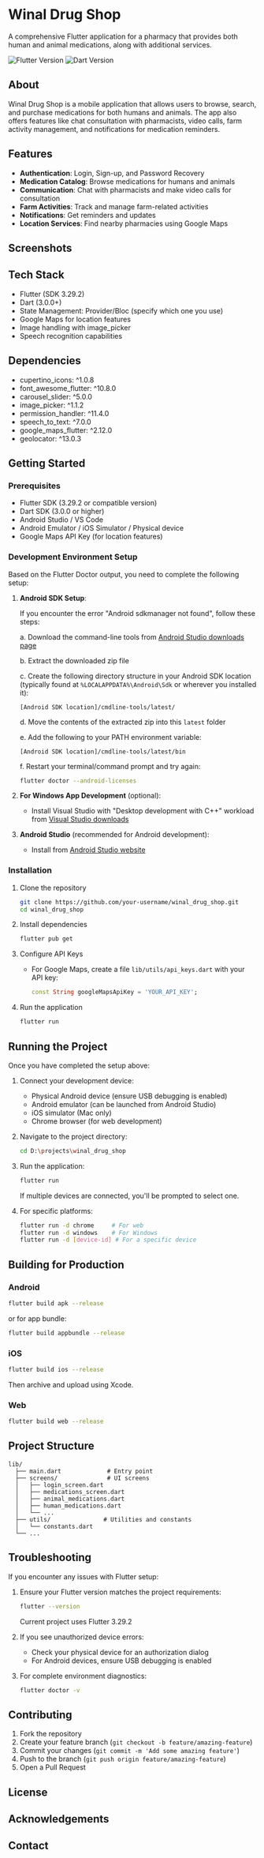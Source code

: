 # Winal Drug Shop

A comprehensive Flutter application for a pharmacy that provides both human and animal medications, along with additional services.

![Flutter Version](https://img.shields.io/badge/Flutter-3.29.2-blue.svg)
![Dart Version](https://img.shields.io/badge/Dart-3.0.0+-blue.svg)

## About

Winal Drug Shop is a mobile application that allows users to browse, search, and purchase medications for both humans and animals. The app also offers features like chat consultation with pharmacists, video calls, farm activity management, and notifications for medication reminders.

## Features

- **Authentication**: Login, Sign-up, and Password Recovery
- **Medication Catalog**: Browse medications for humans and animals
- **Communication**: Chat with pharmacists and make video calls for consultation
- **Farm Activities**: Track and manage farm-related activities
- **Notifications**: Get reminders and updates
- **Location Services**: Find nearby pharmacies using Google Maps

## Screenshots

<!-- Add screenshots here once available -->

## Tech Stack

- Flutter (SDK 3.29.2)
- Dart (3.0.0+)
- State Management: Provider/Bloc (specify which one you use)
- Google Maps for location features
- Image handling with image_picker
- Speech recognition capabilities

## Dependencies

- cupertino_icons: ^1.0.8
- font_awesome_flutter: ^10.8.0
- carousel_slider: ^5.0.0
- image_picker: ^1.1.2
- permission_handler: ^11.4.0
- speech_to_text: ^7.0.0
- google_maps_flutter: ^2.12.0
- geolocator: ^13.0.3

## Getting Started

### Prerequisites

- Flutter SDK (3.29.2 or compatible version)
- Dart SDK (3.0.0 or higher)
- Android Studio / VS Code
- Android Emulator / iOS Simulator / Physical device
- Google Maps API Key (for location features)

### Development Environment Setup

Based on the Flutter Doctor output, you need to complete the following setup:

1. **Android SDK Setup**:
   
   If you encounter the error "Android sdkmanager not found", follow these steps:
   
   a. Download the command-line tools from [Android Studio downloads page](https://developer.android.com/studio#command-tools)
   
   b. Extract the downloaded zip file
   
   c. Create the following directory structure in your Android SDK location (typically found at `%LOCALAPPDATA%\Android\Sdk` or wherever you installed it):
   ```
   [Android SDK location]/cmdline-tools/latest/
   ```
   
   d. Move the contents of the extracted zip into this `latest` folder
   
   e. Add the following to your PATH environment variable:
   ```
   [Android SDK location]/cmdline-tools/latest/bin
   ```
   
   f. Restart your terminal/command prompt and try again:
   ```bash
   flutter doctor --android-licenses
   ```

2. **For Windows App Development** (optional):
   - Install Visual Studio with "Desktop development with C++" workload from [Visual Studio downloads](https://visualstudio.microsoft.com/downloads/)

3. **Android Studio** (recommended for Android development):
   - Install from [Android Studio website](https://developer.android.com/studio)

### Installation

1. Clone the repository
   ```bash
   git clone https://github.com/your-username/winal_drug_shop.git
   cd winal_drug_shop
   ```

2. Install dependencies
   ```bash
   flutter pub get
   ```

3. Configure API Keys
   - For Google Maps, create a file `lib/utils/api_keys.dart` with your API key:
     ```dart
     const String googleMapsApiKey = 'YOUR_API_KEY';
     ```

4. Run the application
   ```bash
   flutter run
   ```

## Running the Project

Once you have completed the setup above:

1. Connect your development device:
   - Physical Android device (ensure USB debugging is enabled)
   - Android emulator (can be launched from Android Studio)
   - iOS simulator (Mac only)
   - Chrome browser (for web development)

2. Navigate to the project directory:
   ```bash
   cd D:\projects\winal_drug_shop
   ```

3. Run the application:
   ```bash
   flutter run
   ```
   
   If multiple devices are connected, you'll be prompted to select one.

4. For specific platforms:
   ```bash
   flutter run -d chrome     # For web
   flutter run -d windows    # For Windows
   flutter run -d [device-id] # For a specific device
   ```

## Building for Production

### Android

```bash
flutter build apk --release
```
or for app bundle:
```bash
flutter build appbundle --release
```

### iOS

```bash
flutter build ios --release
```
Then archive and upload using Xcode.

### Web

```bash
flutter build web --release
```

## Project Structure

```
lib/
  ├── main.dart             # Entry point
  ├── screens/              # UI screens
  │   ├── login_screen.dart
  │   ├── medications_screen.dart
  │   ├── animal_medications.dart
  │   ├── human_medications.dart
  │   └── ...
  ├── utils/               # Utilities and constants
  │   └── constants.dart
  └── ...
```

## Troubleshooting

If you encounter any issues with Flutter setup:

1. Ensure your Flutter version matches the project requirements:
   ```bash
   flutter --version
   ```
   Current project uses Flutter 3.29.2

2. If you see unauthorized device errors:
   - Check your physical device for an authorization dialog
   - For Android devices, ensure USB debugging is enabled

3. For complete environment diagnostics:
   ```bash
   flutter doctor -v
   ```

## Contributing

1. Fork the repository
2. Create your feature branch (`git checkout -b feature/amazing-feature`)
3. Commit your changes (`git commit -m 'Add some amazing feature'`)
4. Push to the branch (`git push origin feature/amazing-feature`)
5. Open a Pull Request

## License

<!-- Specify your license here -->

## Acknowledgements

<!-- Add any acknowledgements here -->

## Contact

<!-- Add contact information here -->

